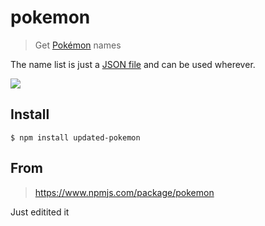 # pokemon

> Get [Pokémon](https://en.wikipedia.org/wiki/Pok%C3%A9mon) names

The name list is just a [JSON file](data/en.json) and can be used wherever.

![](header.jpg)

## Install

```
$ npm install updated-pokemon
```
## From
> https://www.npmjs.com/package/pokemon

Just editited it